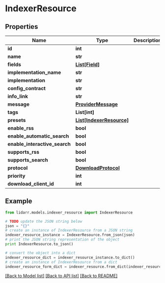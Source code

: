 # IndexerResource


## Properties

Name | Type | Description | Notes
------------ | ------------- | ------------- | -------------
**id** | **int** |  | [optional] 
**name** | **str** |  | [optional] 
**fields** | [**List[Field]**](Field.md) |  | [optional] 
**implementation_name** | **str** |  | [optional] 
**implementation** | **str** |  | [optional] 
**config_contract** | **str** |  | [optional] 
**info_link** | **str** |  | [optional] 
**message** | [**ProviderMessage**](ProviderMessage.md) |  | [optional] 
**tags** | **List[int]** |  | [optional] 
**presets** | [**List[IndexerResource]**](IndexerResource.md) |  | [optional] 
**enable_rss** | **bool** |  | [optional] 
**enable_automatic_search** | **bool** |  | [optional] 
**enable_interactive_search** | **bool** |  | [optional] 
**supports_rss** | **bool** |  | [optional] 
**supports_search** | **bool** |  | [optional] 
**protocol** | [**DownloadProtocol**](DownloadProtocol.md) |  | [optional] 
**priority** | **int** |  | [optional] 
**download_client_id** | **int** |  | [optional] 

## Example

```python
from lidarr.models.indexer_resource import IndexerResource

# TODO update the JSON string below
json = "{}"
# create an instance of IndexerResource from a JSON string
indexer_resource_instance = IndexerResource.from_json(json)
# print the JSON string representation of the object
print IndexerResource.to_json()

# convert the object into a dict
indexer_resource_dict = indexer_resource_instance.to_dict()
# create an instance of IndexerResource from a dict
indexer_resource_form_dict = indexer_resource.from_dict(indexer_resource_dict)
```
[[Back to Model list]](../README.md#documentation-for-models) [[Back to API list]](../README.md#documentation-for-api-endpoints) [[Back to README]](../README.md)


